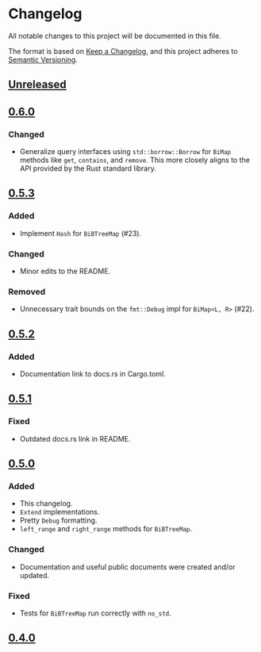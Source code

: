 # Changelog

All notable changes to this project will be documented in this file.

The format is based on [Keep a Changelog](https://keepachangelog.com/en/1.0.0/),
and this project adheres to [Semantic Versioning](https://semver.org/spec/v2.0.0.html).

<!--
Added, Changed, Deprecated, Removed, Fixed, Security
-->

## [Unreleased]

## [0.6.0]

### Changed
- Generalize query interfaces using `std::borrow::Borrow` for `BiMap` methods
like `get`, `contains`, and `remove`. This more closely aligns to the API
provided by the Rust standard library.

## [0.5.3]

### Added
- Implement `Hash` for `BiBTreeMap` (#23).

### Changed
- Minor edits to the README.

### Removed
- Unnecessary trait bounds on the `fmt::Debug` impl for `BiMap<L, R>` (#22).

## [0.5.2]

### Added
- Documentation link to docs.rs in Cargo.toml.

## [0.5.1]

### Fixed
- Outdated docs.rs link in README.

## [0.5.0]

### Added
- This changelog.
- `Extend` implementations.
- Pretty `Debug` formatting.
- `left_range` and `right_range` methods for `BiBTreeMap`.

### Changed
- Documentation and useful public documents were created and/or updated.

### Fixed
- Tests for `BiBTreeMap` run correctly with `no_std`.

## [0.4.0]

[Unreleased]: https://github.com/billyrieger/bimap-rs/compare/v0.6.0...HEAD
[0.6.0]: https://github.com/billyrieger/bimap-rs/compare/v0.5.3...v0.6.0
[0.5.3]: https://github.com/billyrieger/bimap-rs/compare/v0.5.2...v0.5.3
[0.5.2]: https://github.com/billyrieger/bimap-rs/compare/v0.5.1...v0.5.2
[0.5.1]: https://github.com/billyrieger/bimap-rs/compare/v0.5.0...v0.5.1
[0.5.0]: https://github.com/billyrieger/bimap-rs/compare/v0.4.0...v0.5.0
[0.4.0]: https://github.com/billyrieger/bimap-rs/releases/tag/v0.4.0
